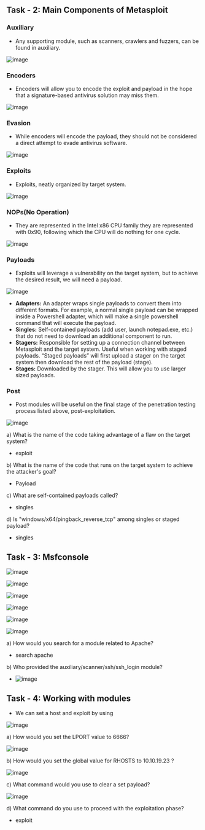 
## Task - 2: Main Components of Metasploit 

### Auxiliary
- Any supporting module, such as scanners, crawlers and fuzzers, can be found in auxiliary.

![image](https://github.com/Akhilkj123/Cyber-Security/assets/65653010/076d5729-09f6-492d-8114-3d6ce406d393)

### Encoders
- Encoders will allow you to encode the exploit and payload in the hope that a signature-based antivirus solution may miss them.

![image](https://github.com/Akhilkj123/Cyber-Security/assets/65653010/8b112e59-9fc3-40f8-bbe8-8b92c0bfb1f6)

### Evasion
- While encoders will encode the payload, they should not be considered a direct attempt to evade antivirus software. 

![image](https://github.com/Akhilkj123/Cyber-Security/assets/65653010/383cfa65-c4f9-4e09-8d19-68bd859aa973)

### Exploits
- Exploits, neatly organized by target system.

![image](https://github.com/Akhilkj123/Cyber-Security/assets/65653010/ba6455f2-1e32-4d36-bfb0-582a805acc78)

### NOPs(No Operation)
- They are represented in the Intel x86 CPU family they are represented with 0x90, following which the CPU will do nothing for one cycle.

![image](https://github.com/Akhilkj123/Cyber-Security/assets/65653010/fd56e460-5791-4e92-bf20-4664725d5bd4)

### Payloads
- Exploits will leverage a vulnerability on the target system, but to achieve the desired result, we will need a payload. 

![image](https://github.com/Akhilkj123/Cyber-Security/assets/65653010/f8aa3e28-6f2e-4f53-84d1-76affa1c5bec)

- **Adapters:** An adapter wraps single payloads to convert them into different formats. For example, a normal single payload can be wrapped inside a Powershell adapter, which will make a single powershell command that will execute the payload.
- **Singles:** Self-contained payloads (add user, launch notepad.exe, etc.) that do not need to download an additional component to run.
- **Stagers:** Responsible for setting up a connection channel between Metasploit and the target system. Useful when working with staged payloads. “Staged payloads” will first upload a stager on the target system then download the rest of the payload (stage). 
- **Stages:** Downloaded by the stager. This will allow you to use larger sized payloads.

### Post
- Post modules will be useful on the final stage of the penetration testing process listed above, post-exploitation.

![image](https://github.com/Akhilkj123/Cyber-Security/assets/65653010/eae96a70-aa9d-40e7-88d7-9c4887b0fa6c)


a) What is the name of the code taking advantage of a flaw on the target system?
- exploit

b) What is the name of the code that runs on the target system to achieve the attacker's goal?
 - Payload

c) What are self-contained payloads called?
- singles

d) Is "windows/x64/pingback_reverse_tcp" among singles or staged payload?
- singles

## Task - 3: Msfconsole

![image](https://github.com/Akhilkj123/Cyber-Security/assets/65653010/0071b6ef-63ae-422d-b35c-60e83174f2c9)

![image](https://github.com/Akhilkj123/Cyber-Security/assets/65653010/151a9ccd-15a4-4390-97a3-8f9cdc2861c9)

![image](https://github.com/Akhilkj123/Cyber-Security/assets/65653010/bc078d5b-0143-4ac2-9950-e66cacbbbe56)

![image](https://github.com/Akhilkj123/Cyber-Security/assets/65653010/8dd77d41-e492-4a4e-8ec6-a4b5d2e2edeb)

![image](https://github.com/Akhilkj123/Cyber-Security/assets/65653010/92879e7b-be98-4793-bb51-19918fb683e2)

![image](https://github.com/Akhilkj123/Cyber-Security/assets/65653010/f07a2961-e486-45d7-beb3-e16ab2134db9)

a) How would you search for a module related to Apache? 
- search apache

b) Who provided the auxiliary/scanner/ssh/ssh_login module?
- ![image](https://github.com/Akhilkj123/Cyber-Security/assets/65653010/9e2a039b-1b37-4ea8-b7f1-4ef2d96b00ad)

## Task - 4: Working with modules
- We can set a host and exploit by using

![image](https://github.com/Akhilkj123/Cyber-Security/assets/65653010/596b2bc5-17b8-444c-8b8b-a9fff574f17c)


a) How would you set the LPORT value to 6666?

 ![image](https://github.com/Akhilkj123/Cyber-Security/assets/65653010/725caf3c-cb3f-4166-8dcb-18dad4a27ccc)

b) How would you set the global value for RHOSTS  to 10.10.19.23 ?

![image](https://github.com/Akhilkj123/Cyber-Security/assets/65653010/3715491b-acef-4af8-bc16-c48d8a6b09a6)

c) What command would you use to clear a set payload?

![image](https://github.com/Akhilkj123/Cyber-Security/assets/65653010/6c9f1b98-66af-4499-886b-f546372ab495)

d) What command do you use to proceed with the exploitation phase?
- exploit

